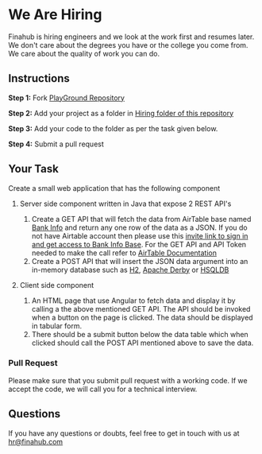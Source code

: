 # We Are Hiring
Finahub is hiring engineers and we look at the work first and resumes later. 
We don't care about the degrees you have or the college you come from. We care about the quality of work you can do.

## Instructions
**Step 1:** Fork [PlayGround Repository](https://github.com/Finahub/PlayGround)
 
 **Step 2:** Add your project as a folder in [Hiring folder of this repository](https://github.com/Finahub/PlayGround/tree/main/Hiring) 
 
 **Step 3:** Add your code to the folder as per the task given below.
 
 **Step 4:** Submit a pull request 

## Your Task

Create a small web application that has the following component
1. Server side component written in Java that expose 2 REST API's
    1. Create a GET API that will fetch the data from AirTable base named [Bank Info](https://airtable.com/shrLW24i9g40XV9Ab) and return any one row of the data as a JSON. If you do not have Airtable account then please use this [invite link to sign in and get access to Bank  Info Base](https://airtable.com/invite/l?inviteId=invdd9vtsjikYkFym&inviteToken=f352ba8e45be5663a75f76d4e51ef3da6cb7407d5cb3a6a98cf849b09a422ad5). For the GET API and API Token needed to make the call refer to [AirTable Documentation](https://airtable.com/api)
    2. Create a POST API that will insert the JSON data argument into an in-memory database such as [H2](http://www.h2database.com/html/main.html), [Apache Derby](https://db.apache.org/derby/) or [HSQLDB](http://hsqldb.org/)

2. Client side component
    1. An HTML page that use Angular to fetch data and display it by calling a the above mentioned GET API. The API should be invoked when a button on the page is clicked. The data should be displayed in tabular form.
    2. There should be a submit button below the data table which when clicked should call the POST API mentioned above to save the data.

### Pull Request
Please make sure that you submit pull request with a working code. 
If we accept the code, we will call you for a technical interview.

## Questions
If you have any questions or doubts, feel free to get in touch with us at hr@finahub.com
